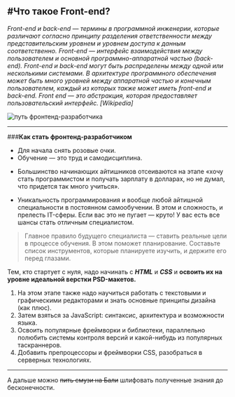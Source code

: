 #Что такое Front-end?
-----
*Front-end и back-end — термины в программной инженерии, которые различают согласно принципу разделения ответственности между представительским уровнем и уровнем доступа к данным соответственно. Front-end — интерфейс взаимодействия между пользователем и основной программно-аппаратной частью (back-end). Front-end и back-end могут быть распределены между одной или несколькими системами.
В архитектуре программного обеспечения может быть много уровней между аппаратной частью и конечным пользователем, каждый из которых также может иметь front-end и back-end. Front end — это абстракция, которая предоставляет пользовательский интерфейс.
[Wikipedia]*

![путь фронтенд-разработчика](https://hsto.org/files/2bc/9ad/04e/2bc9ad04e1f14307bd95285c94482535.jpg)


_______
###**Как стать фронтенд-разработчиком**

+ Для начала снять розовые очки. 
+ Обучение — это труд и самодисциплина.
- Большинство начинающих айтишников отсеиваются на этапе «хочу стать программистом и получать зарплату в долларах, но не думал, что придется так много учиться». 
* Уникальность программирования и вообще любой айтишной специальности в постоянном самообучении. В этом и сложность, и прелесть IT-сферы. Если вас это не пугает — круто! У вас есть все шансы стать отличным специалистом.

>Главное правило будущего специалиста — ставить реальные цели в процессе обучения. В этом поможет планирование. Составьте список инструментов, которые планируете изучить, и держите его перед глазами. 

Тем, кто стартует с нуля, надо начинать с ***HTML*** и ***CSS*** и **освоить их на уровне идеальной верстки PSD-макетов.** 
1. На этом этапе также надо научиться работать с текстовыми и графическими редакторами и знать основные принципы дизайна (как плюс). 
2. Затем взяться за JavaScript: синтаксис, архитектура и возможности языка. 
3. Освоить популярные фреймворки и библиотеки, параллельно полюбить системы контроля версий и какой-нибудь из популярных таскраннеров.
4. Добавить препроцессоры и фреймворки CSS, разобраться в серверных технологиях. 
---
А дальше можно ~~пить смузи на Бали~~ шлифовать полученные знания до бесконечности. 
